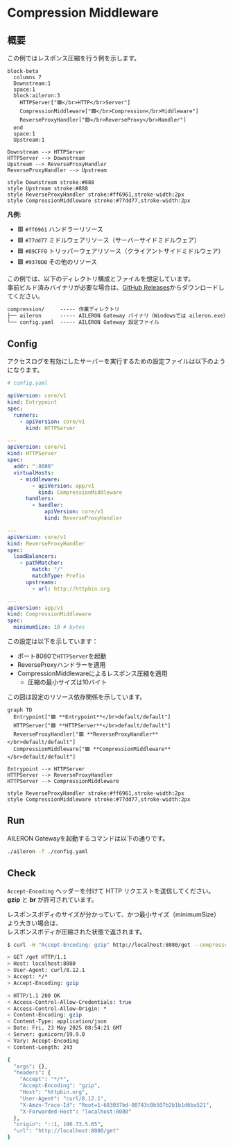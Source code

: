 # Compression Middleware

## 概要

この例ではレスポンス圧縮を行う例を示します。

```mermaid
block-beta
  columns 7
  Downstream:1
  space:1
  block:aileron:3
    HTTPServer["🟪</br>HTTP</br>Server"]
    CompressionMiddleware["🟩</br>Compression</br>Middleware"]
    ReverseProxyHandler["🟥</br>ReverseProxy</br>Handler"]
  end
  space:1
  Upstream:1

Downstream --> HTTPServer
HTTPServer --> Downstream
Upstream --> ReverseProxyHandler
ReverseProxyHandler --> Upstream

style Downstream stroke:#888
style Upstream stroke:#888
style ReverseProxyHandler stroke:#ff6961,stroke-width:2px
style CompressionMiddleware stroke:#77dd77,stroke-width:2px
```

**凡例**:

- 🟥 `#ff6961` ハンドラーリソース
- 🟩 `#77dd77` ミドルウェアリソース（サーバーサイドミドルウェア）
- 🟦 `#89CFF0` トリッパーウェアリソース（クライアントサイドミドルウェア）
- 🟪 `#9370DB` その他のリソース

この例では、以下のディレクトリ構成とファイルを想定しています。  
事前ビルド済みバイナリが必要な場合は、[GitHub Releases](https://github.com/aileron-gateway/aileron-gateway/releases)からダウンロードしてください。

```txt
compression/     ----- 作業ディレクトリ
├── aileron      ----- AILERON Gateway バイナリ（Windowsでは aileron.exe）
└── config.yaml  ----- AILERON Gateway 設定ファイル
```

## Config

アクセスログを有効にしたサーバーを実行するための設定ファイルは以下のようになります。

```yaml
# config.yaml

apiVersion: core/v1
kind: Entrypoint
spec:
  runners:
    - apiVersion: core/v1
      kind: HTTPServer

---
apiVersion: core/v1
kind: HTTPServer
spec:
  addr: ":8080"
  virtualHosts:
    - middleware:
        - apiVersion: app/v1
          kind: CompressionMiddleware
      handlers:
        - handler:
            apiVersion: core/v1
            kind: ReverseProxyHandler

---
apiVersion: core/v1
kind: ReverseProxyHandler
spec:
  loadBalancers:
    - pathMatcher:
        match: "/"
        matchType: Prefix
      upstreams:
        - url: http://httpbin.org

---
apiVersion: app/v1
kind: CompressionMiddleware
spec:
  minimumSize: 10 # bytes
```

この設定は以下を示しています：

- ポート8080で`HTTPServer`を起動
- ReverseProxyハンドラーを適用
- CompressionMiddlewareによるレスポンス圧縮を適用
  - 圧縮の最小サイズは10バイト

この図は設定のリソース依存関係を示しています。

```mermaid
graph TD
  Entrypoint["🟪 **Entrypoint**</br>default/default"]
  HTTPServer["🟪 **HTTPServer**</br>default/default"]
  ReverseProxyHandler["🟥 **ReverseProxyHandler**</br>default/default"]
  CompressionMiddleware["🟩 **CompressionMiddleware**</br>default/default"]

Entrypoint --> HTTPServer
HTTPServer --> ReverseProxyHandler
HTTPServer --> CompressionMiddleware

style ReverseProxyHandler stroke:#ff6961,stroke-width:2px
style CompressionMiddleware stroke:#77dd77,stroke-width:2px
```

## Run

AILERON Gatewayを起動するコマンドは以下の通りです。

```bash
./aileron -f ./config.yaml
```

## Check

`Accept-Encoding` ヘッダーを付けて HTTP リクエストを送信してください。  
**gzip** と **br** が許可されています。

レスポンスボディのサイズが分かっていて、かつ最小サイズ（minimumSize）より大きい場合は、  
レスポンスボディが圧縮された状態で返されます。

```bash
$ curl -H "Accept-Encoding: gzip" http://localhost:8080/get --compressed -v

> GET /get HTTP/1.1
> Host: localhost:8080
> User-Agent: curl/8.12.1
> Accept: */*
> Accept-Encoding: gzip

< HTTP/1.1 200 OK
< Access-Control-Allow-Credentials: true
< Access-Control-Allow-Origin: *
< Content-Encoding: gzip
< Content-Type: application/json
< Date: Fri, 23 May 2025 08:54:21 GMT
< Server: gunicorn/19.9.0
< Vary: Accept-Encoding
< Content-Length: 243

{
  "args": {},
  "headers": {
    "Accept": "*/*",
    "Accept-Encoding": "gzip",
    "Host": "httpbin.org",
    "User-Agent": "curl/8.12.1",
    "X-Amzn-Trace-Id": "Root=1-683037bd-00743c0b507b2b1b1d6ba521",
    "X-Forwarded-Host": "localhost:8080"
  },
  "origin": "::1, 106.73.5.65",
  "url": "http://localhost:8080/get"
}
```

